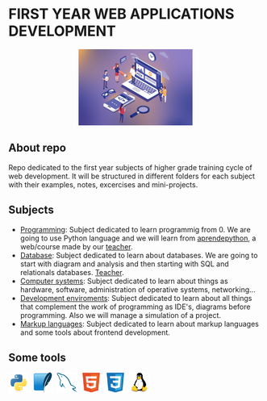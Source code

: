 # FIRST YEAR WEB APPLICATIONS DEVELOPMENT  
<div align="center">
<img width = 45% src = "img/p.jpg">
</div>  

## About repo
Repo dedicated to the first year subjects of higher grade training cycle of web development. It will be structured in different folders for each subject with their examples, notes, excercises and mini-projects.  

## Subjects
- [Programming](pro/README.md): Subject dedicated to learn programmig from 0. We are going to use Python language and we will learn from [aprendepython](https://aprendepython.es/), a web/course made by our [teacher](https://github.com/sdelquin).
- [Database](ddbb/README.md): Subject dedicated to learn about databases. We are going to start with diagram and analysis and then starting with SQL and relationals databases. [Teacher](https://github.com/jpexposito).  
- [Computer systems](systems/README.md): Subject dedicated to learn about things as hardware, software, administration of operative systems, networking...  
- [Development enviroments](ets/README.md): Subject dedicated to learn about all things that complement the work of programming as IDE's, diagrams before programming. Also we will manage a simulation of a project.
- [Markup languages](lnd/README.md): Subject dedicated to learn about markup languages and some tools about frontend development.  

## Some tools
<img src="https://github.com/devicons/devicon/blob/master/icons/python/python-original.svg" title="Python" alt="Python" width="40" height="40"/>&nbsp;
<img src="https://github.com/devicons/devicon/blob/master/icons/sqlite/sqlite-original.svg" title="SQLite" alt="SQLite" width="40" height="40"/>&nbsp;
<img src="https://github.com/devicons/devicon/blob/master/icons/mysql/mysql-original.svg" title="MySQL" alt="MySQL" width="40" height="40"/>&nbsp;
<img src="https://github.com/devicons/devicon/blob/master/icons/html5/html5-original.svg" title="HTML5" alt="HTML5" width="40" height="40"/>&nbsp;
<img src="https://github.com/devicons/devicon/blob/master/icons/css3/css3-original.svg" title="CSS" alt="CSS" width="40" height="40"/>&nbsp;
<img src="https://github.com/devicons/devicon/blob/master/icons/linux/linux-original.svg" title="Linux" alt="Linux" width="40" height="40"/>&nbsp;
